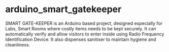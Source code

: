 # arduino_smart_gatekeeper
SMART GATE-KEEPER is an Arduino based project, designed especially for Labs, Smart Rooms where costly items needs to be kept securely. It can automatically verify and allow visitors to enter inside using Radio Frequency Identification Device. It also dispenses sanitiser to maintain hygiene and cleanliness.
